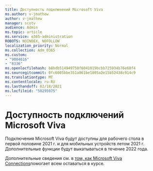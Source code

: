 ```yaml
---
title: Доступность подключений Microsoft Viva
ms.author: v-jmathew
author: v-jmathew
manager: scotv
audience: Admin
ms.topic: article
ms.service: o365-administration
ROBOTS: NOINDEX, NOFOLLOW
localization_priority: Normal
ms.collection: Adm_O365
ms.custom:
- "9004616"
- "8336"
ms.openlocfilehash: b8bdb514949750f6041019bcbb725934b76e68f4
ms.sourcegitcommit: 0fc6005bbe351a861be1805a2e15b52438c914c9
ms.translationtype: MT
ms.contentlocale: ru-RU
ms.lasthandoff: 02/18/2021
ms.locfileid: "50295075"
---
```

# <a name="microsoft-viva-connections-availability"></a>Доступность подключений Microsoft Viva

Подключения Microsoft Viva будут доступны для рабочего стола в первой половине 2021 г. и для мобильных устройств летом 2021 г. Дополнительные функции будут выкатываться в течение 2022 года.

Дополнительные сведения см. в [том, как Microsoft Viva Connections](https://techcommunity.microsoft.com/t5/microsoft-viva-blog/microsoft-viva-connections-helps-everyone-to-stay-engaged-and/ba-p/2107009)помогает всем оставаться в курсе.
